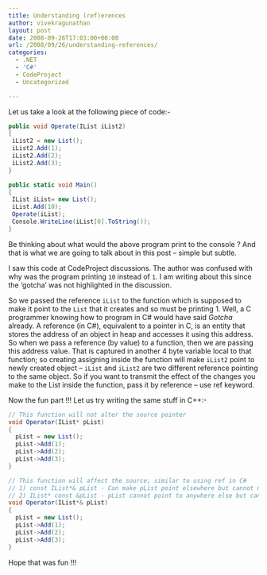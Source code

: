 ```yaml
---
title: Understanding (ref)erences
author: vivekragunathan
layout: post
date: 2008-09-26T17:03:00+00:00
url: /2008/09/26/understanding-references/
categories:
  - .NET
  - 'C#'
  - CodeProject
  - Uncategorized

---
```


Let us take a look at the following piece of code:-

```csharp
public void Operate(IList iList2)
{
 iList2 = new List();
 iList2.Add(1);
 iList2.Add(2);
 iList2.Add(3);
}

public static void Main()
{
 IList iList= new List();
 iList.Add(10);
 Operate(iList);
 Console.WriteLine(iList[0].ToString());
}
```


Be thinking about what would the above program print to the console ? And that is what we are going to talk about in this post – simple but subtle.

I saw this code at CodeProject discussions. The author was confused with why was the program printing `10` instead of `1`. I am writing about this since the ‘gotcha’ was not highlighted in the discussion.

So we passed the reference `iList` to the function which is supposed to make it point to the `List` that it creates and so must be printing 1. Well, a C programmer knowing how to program in C# would have said _Gotcha_ already. A reference (in C#), equivalent to a pointer in C, is an entity that stores the address of an object in heap and accesses it using this address. So when we pass a reference (by value) to a function, then we are passing this address value. That is captured in another 4 byte variable local to that function; so creating assigning inside the function will make `iList2` point to newly created object – `iList` and `iList2` are two different reference pointing to the same object. So if you want to transmit the effect of the changes you make to the List inside the function, pass it by reference – use ref keyword.

Now the fun part !!! Let us try writing the same stuff in C++:-

```csharp
// This function will not alter the source pointer
void Operator(IList* pList)
{
  pList = new List();
  pList->Add(1);
  pList->Add(2);
  pList->Add(3);
}

// This function will affect the source; similar to using ref in C#
// 1) const IList*& pList - Can make pList point elsewhere but cannot modify the existing object
// 2) IList* const &pList - pList cannot point to anywhere else but can modify the existing object
void Operator(IList*& pList)
{
  pList = new List();
  pList->Add(1);
  pList->Add(2);
  pList->Add(3);
}
```

Hope that was fun !!!